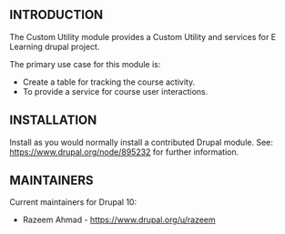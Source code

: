 ## INTRODUCTION

The Custom Utility module provides a Custom Utility and services for E Learning drupal project.

The primary use case for this module is:

- Create a table for tracking the course activity.
- To provide a service for course user interactions.

## INSTALLATION

Install as you would normally install a contributed Drupal module.
See: https://www.drupal.org/node/895232 for further information.

## MAINTAINERS

Current maintainers for Drupal 10:

- Razeem Ahmad - https://www.drupal.org/u/razeem

